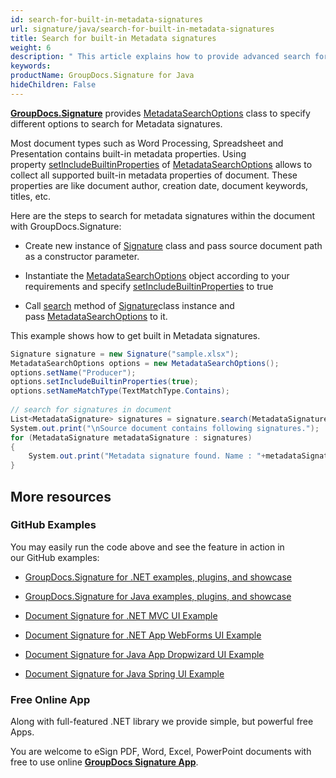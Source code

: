 ```yaml
---
id: search-for-built-in-metadata-signatures
url: signature/java/search-for-built-in-metadata-signatures
title: Search for built-in Metadata signatures
weight: 6
description: " This article explains how to provide advanced search for metadata electronic signatures with GroupDocs.Signature API."
keywords: 
productName: GroupDocs.Signature for Java
hideChildren: False
---
```

[**GroupDocs.Signature**](https://products.groupdocs.com/signature/java) provides [MetadataSearchOptions](https://apireference.groupdocs.com/java/signature/com.groupdocs.signature.options.search/MetadataSearchOptions) class to specify different options to search for Metadata signatures.

Most document types such as Word Processing, Spreadsheet and Presentation contains built-in metadata properties. Using property [setIncludeBuiltinProperties](https://apireference.groupdocs.com/java/signature/com.groupdocs.signature.options.search/MetadataSearchOptions#setIncludeBuiltinProperties(boolean)) of [MetadataSearchOptions](https://apireference.groupdocs.com/java/signature/com.groupdocs.signature.options.search/MetadataSearchOptions) allows to collect all supported built-in metadata properties of document. These properties are like document author, creation date, document keywords, titles, etc.

Here are the steps to search for metadata signatures within the document with GroupDocs.Signature:

*   Create new instance of [Signature](https://apireference.groupdocs.com/java/signature/com.groupdocs.signature/Signature) class and pass source document path as a constructor parameter.
    
*   Instantiate the [MetadataSearchOptions](https://apireference.groupdocs.com/java/signature/com.groupdocs.signature.options.search/MetadataSearchOptions) object according to your requirements and specify [setIncludeBuiltinProperties](https://apireference.groupdocs.com/java/signature/com.groupdocs.signature.options.search/MetadataSearchOptions#setIncludeBuiltinProperties(boolean)) to true  
    
*   Call [search](https://apireference.groupdocs.com/java/signature/com.groupdocs.signature/Signature#search(java.lang.Class,%20com.groupdocs.signature.options.search.SearchOptions)) method of [Signature](https://apireference.groupdocs.com/java/signature/com.groupdocs.signature/Signature)class instance and pass [MetadataSearchOptions](https://apireference.groupdocs.com/java/signature/com.groupdocs.signature.options.search/MetadataSearchOptions) to it.
    

This example shows how to get built in Metadata signatures.

```csharp
Signature signature = new Signature("sample.xlsx");
MetadataSearchOptions options = new MetadataSearchOptions();
options.setName("Producer");
options.setIncludeBuiltinProperties(true);
options.setNameMatchType(TextMatchType.Contains);
 
// search for signatures in document
List<MetadataSignature> signatures = signature.search(MetadataSignature.class, options);
System.out.print("\nSource document contains following signatures.");
for (MetadataSignature metadataSignature : signatures)
{
    System.out.print("Metadata signature found. Name : "+metadataSignature.getName()+". Value: "+ metadataSignature.getValue());
}
```

## More resources

### GitHub Examples 

You may easily run the code above and see the feature in action in our GitHub examples:

*   [GroupDocs.Signature for .NET examples, plugins, and showcase](https://github.com/groupdocs-signature/GroupDocs.Signature-for-.NET)
    
*   [GroupDocs.Signature for Java examples, plugins, and showcase](https://github.com/groupdocs-signature/GroupDocs.Signature-for-Java)
    
*   [Document Signature for .NET MVC UI Example](https://github.com/groupdocs-signature/GroupDocs.Signature-for-.NET-MVC) 
    
*   [Document Signature for .NET App WebForms UI Example](https://github.com/groupdocs-signature/GroupDocs.Signature-for-.NET-WebForms)
    
*   [Document Signature for Java App Dropwizard UI Example](https://github.com/groupdocs-signature/GroupDocs.Signature-for-Java-Dropwizard)
    
*   [Document Signature for Java Spring UI Example](https://github.com/groupdocs-signature/GroupDocs.Signature-for-Java-Spring)
    

### Free Online App 

Along with full-featured .NET library we provide simple, but powerful free Apps.

You are welcome to eSign PDF, Word, Excel, PowerPoint documents with free to use online **[GroupDocs Signature App](https://products.groupdocs.app/signature)**.
